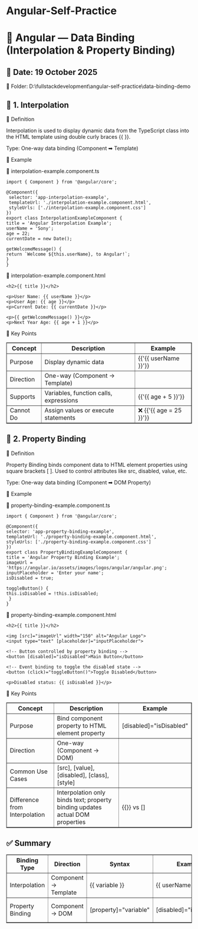 # Angular-Self-Practice

# 🧠 Angular — Data Binding (Interpolation & Property Binding)

<h2>📅 Date: 19 October 2025 </h2> 

📁 Folder: D:\fullstackdevelopment\angular-self-practice\data-binding-demo

<h2> 🔹 1. Interpolation </h2> 

📘 Definition

Interpolation is used to display dynamic data from the TypeScript class into the HTML template using double curly braces {{ }}.

Type: One-way data binding (Component ➡ Template)

🧩 Example

🧱 interpolation-example.component.ts

    import { Component } from '@angular/core';

    @Component({
     selector: 'app-interpolation-example',
     templateUrl: './interpolation-example.component.html',
     styleUrls: ['./interpolation-example.component.css']
    })
    export class InterpolationExampleComponent {
    title = 'Angular Interpolation Example';
    userName = 'Sony';
    age = 22;
    currentDate = new Date();

    getWelcomeMessage() {
    return `Welcome ${this.userName}, to Angular!`;
    }
    }

🧾 interpolation-example.component.html

    <h2>{{ title }}</h2>

    <p>User Name: {{ userName }}</p>
    <p>User Age: {{ age }}</p>
    <p>Current Date: {{ currentDate }}</p>

    <p>{{ getWelcomeMessage() }}</p>
    <p>Next Year Age: {{ age + 1 }}</p>

🧠 Key Points

<table border="1" cellpadding="8" cellspacing="0">
  <thead>
    <tr>
      <th>Concept</th>
      <th>Description</th>
      <th>Example</th>
    </tr>
  </thead>
  <tbody>
    <tr>
      <td>Purpose</td>
      <td>Display dynamic data</td>
      <td>{{'{{ userName }}'}}</td>
    </tr>
    <tr>
      <td>Direction</td>
      <td>One-way (Component → Template)</td>
      <td></td>
    </tr>
    <tr>
      <td>Supports</td>
      <td>Variables, function calls, expressions</td>
      <td>{{'{{ age + 5 }}'}}</td>
    </tr>
    <tr>
      <td>Cannot Do</td>
      <td>Assign values or execute statements</td>
      <td>❌ {{'{{ age = 25 }}'}}</td>
    </tr>
  </tbody>
</table>



<h2> 🔹 2. Property Binding </h2> 

📘 Definition

Property Binding binds component data to HTML element properties using square brackets [ ].
Used to control attributes like src, disabled, value, etc.

Type: One-way data binding (Component ➡ DOM Property)

🧩 Example

🧱 property-binding-example.component.ts

    import { Component } from '@angular/core';

    @Component({
    selector: 'app-property-binding-example',
    templateUrl: './property-binding-example.component.html',
    styleUrls: ['./property-binding-example.component.css']
    })
    export class PropertyBindingExampleComponent {
    title = 'Angular Property Binding Example';
    imageUrl = 'https://angular.io/assets/images/logos/angular/angular.png';
    inputPlaceholder = 'Enter your name';
    isDisabled = true;

    toggleButton() {
    this.isDisabled = !this.isDisabled;
     }
    }

🧾 property-binding-example.component.html

    <h2>{{ title }}</h2>

    <img [src]="imageUrl" width="150" alt="Angular Logo">
    <input type="text" [placeholder]="inputPlaceholder">

    <!-- Button controlled by property binding -->
    <button [disabled]="isDisabled">Main Button</button>

    <!-- Event binding to toggle the disabled state -->
    <button (click)="toggleButton()">Toggle Disabled</button>

    <p>Disabled status: {{ isDisabled }}</p>

🧠 Key Points

<table border="1" cellpadding="5" cellspacing="0">
  <thead>
    <tr>
      <th>Concept</th>
      <th>Description</th>
      <th>Example</th>
    </tr>
  </thead>
  <tbody>
    <tr>
      <td>Purpose</td>
      <td>Bind component property to HTML element property</td>
      <td>[disabled]="isDisabled"</td>
    </tr>
    <tr>
      <td>Direction</td>
      <td>One-way (Component → DOM)</td>
      <td></td>
    </tr>
    <tr>
      <td>Common Use Cases</td>
      <td>[src], [value], [disabled], [class], [style]</td>
      <td></td>
    </tr>
    <tr>
      <td>Difference from Interpolation</td>
      <td>Interpolation only binds text; property binding updates actual DOM properties</td>
      <td>{{}} vs []</td>
    </tr>
  </tbody>
</table>


<h2> ✅ Summary </h2> 

<table border="1" cellpadding="5" cellspacing="0">
  <thead>
    <tr>
      <th>Binding Type</th>
      <th>Direction</th>
      <th>Syntax</th>
      <th>Example</th>
      <th>Description</th>
    </tr>
  </thead>
  <tbody>
    <tr>
      <td>Interpolation</td>
      <td>Component → Template</td>
      <td>{{ variable }}</td>
      <td>{{ userName }}</td>
      <td>Displays data as text</td>
    </tr>
    <tr>
      <td>Property Binding</td>
      <td>Component → DOM</td>
      <td>[property]="variable"</td>
      <td>[disabled]="isDisabled"</td>
      <td>Binds real DOM property</td>
    </tr>
  </tbody>
</table>





